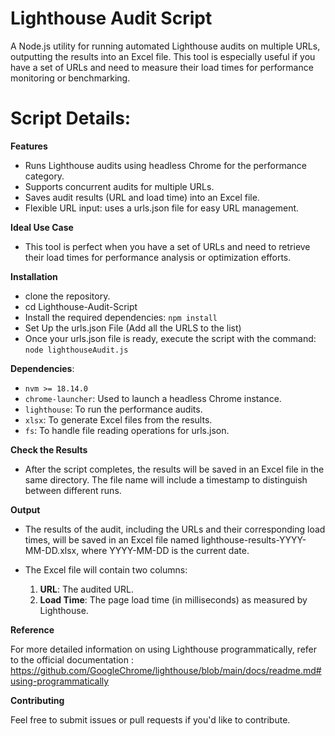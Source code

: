 # Lighthouse Audit Script

A Node.js utility for running automated Lighthouse audits on multiple URLs, outputting the results into an Excel file. This tool is especially useful if you have a set of URLs and need to measure their load times for performance monitoring or benchmarking.

# Script Details:

**Features**

 - Runs Lighthouse audits using headless Chrome for the performance category.
 - Supports concurrent audits for multiple URLs.
 - Saves audit results (URL and load time) into an Excel file.
 - Flexible URL input: uses a urls.json file for easy URL management.

**Ideal Use Case**
 - This tool is perfect when you have a set of URLs and need to retrieve their load times for performance analysis or optimization efforts.

**Installation**

 - clone the repository.
 - cd Lighthouse-Audit-Script
 - Install the required dependencies: ``` npm install ```
 - Set Up the urls.json File (Add all the URLS to the list)
 - Once your urls.json file is ready, execute the script with the command: ```node lighthouseAudit.js```

**Dependencies**: 

 - ``` nvm >= 18.14.0 ```
 - ```chrome-launcher```: Used to launch a headless Chrome instance.
 - ```lighthouse```: To run the performance audits.
 - ```xlsx```: To generate Excel files from the results.
 - ```fs```: To handle file reading operations for urls.json.

**Check the Results**

 - After the script completes, the results will be saved in an Excel file in the same directory. The file name will include a timestamp to 
   distinguish between different runs.

**Output**

 - The results of the audit, including the URLs and their corresponding load times, will be saved in an Excel file named lighthouse-results-YYYY- 
   MM-DD.xlsx, where YYYY-MM-DD is the current date.

 - The Excel file will contain two columns:
   1. **URL**: The audited URL.
   2. **Load Time**: The page load time (in milliseconds) as measured by Lighthouse.

**Reference**

For more detailed information on using Lighthouse programmatically, refer to the official documentation : 
https://github.com/GoogleChrome/lighthouse/blob/main/docs/readme.md#using-programmatically

**Contributing**

Feel free to submit issues or pull requests if you'd like to contribute.
